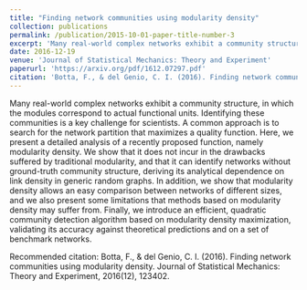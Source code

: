 ```yaml
---
title: "Finding network communities using modularity density"
collection: publications
permalink: /publication/2015-10-01-paper-title-number-3
excerpt: 'Many real-world complex networks exhibit a community structure, in which the modules correspond to actual functional units. Identifying these communities is a key challenge for scientists. A common approach is to search for the network partition that maximizes a quality function. Here, we present a detailed analysis of a recently proposed function, namely modularity density. We show that it does not incur in the drawbacks suffered by traditional modularity, and that it can identify networks without ground-truth community structure, deriving its analytical dependence on link density in generic random graphs. In addition, we show that modularity density allows an easy comparison between networks of different sizes, and we also present some limitations that methods based on modularity density may suffer from. Finally, we introduce an efficient, quadratic community detection algorithm based on modularity density maximization, validating its accuracy against theoretical predictions and on a set of benchmark networks.'
date: 2016-12-19
venue: 'Journal of Statistical Mechanics: Theory and Experiment'
paperurl: 'https://arxiv.org/pdf/1612.07297.pdf'
citation: 'Botta, F., & del Genio, C. I. (2016). Finding network communities using modularity density. Journal of Statistical Mechanics: Theory and Experiment, 2016(12), 123402.'
---
```

Many real-world complex networks exhibit a community structure, in which the modules correspond to actual functional units. Identifying these communities is a key challenge for scientists. A common approach is to search for the network partition that maximizes a quality function. Here, we present a detailed analysis of a recently proposed function, namely modularity density. We show that it does not incur in the drawbacks suffered by traditional modularity, and that it can identify networks without ground-truth community structure, deriving its analytical dependence on link density in generic random graphs. In addition, we show that modularity density allows an easy comparison between networks of different sizes, and we also present some limitations that methods based on modularity density may suffer from. Finally, we introduce an efficient, quadratic community detection algorithm based on modularity density maximization, validating its accuracy against theoretical predictions and on a set of benchmark networks.

Recommended citation: Botta, F., & del Genio, C. I. (2016). Finding network communities using modularity density. Journal of Statistical Mechanics: Theory and Experiment, 2016(12), 123402.